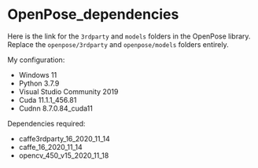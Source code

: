 # OpenPose_dependencies
Here is the link for the `3rdparty` and `models` folders in the OpenPose library. Replace the `openpose/3rdparty` and `openpose/models` folders entirely.

My configuration:
- Windows 11
- Python 3.7.9
- Visual Studio Community 2019
- Cuda 11.1.1_456.81
- Cudnn 8.7.0.84_cuda11

Dependencies required:
- caffe3rdparty_16_2020_11_14
- caffe_16_2020_11_14
- opencv_450_v15_2020_11_18
